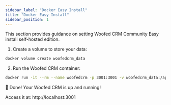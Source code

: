 ```yaml
---
sidebar_label: "Docker Easy Install"
title: "Docker Easy Install"
sidebar_position: 1
---
```



This section provides guidance on setting Woofed CRM Community Easy install self-hosted edition.

1. Create a volume to store your data:
```bash
docker volume create woofedcrm_data
```

2. Run the Woofed CRM container:
```bash
docker run -it --rm --name woofedcrm -p 3001:3001 -v woofedcrm_data:/app/storage douglara/woofedcrm:easy-install-latest
```

🎉 Done! Your Woofed CRM is up and running!

Access it at: http://localhost:3001